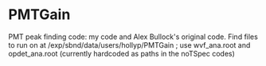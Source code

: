 # PMTGain
PMT peak finding code: my code and Alex Bullock's original code. Find files to run on at /exp/sbnd/data/users/hollyp/PMTGain ; use wvf_ana.root and opdet_ana.root (currently hardcoded as paths in the noTSpec codes)
